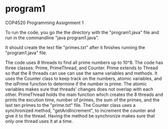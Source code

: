 # program1
COP4520 Programming Assignment 1

To run the code, you go the the directory with the "program1.java" file and run in the commandline "java program1.java".

It should create the text file "primes.txt" after it finishes running the "program1.java" file.

The code uses 8 threads to find all prime numbers up to 10^8. The code has three classes: Prime, PrimeThread, and Counter. Prime extends to Thread so that the 8 threads can use can use the same variables and methods. It uses the Counter class to keep track on the numbers, atomic variables, and the isPrime function to determine if the number is prime. The atomic variables makes sure that threads' changes does not overlap with each other. PrimeThread holds the main function which creates the 8 threads and prints the excution time, number of primes, the sum of the primes, and the last ten primes to the "prime.txt" file. The Counter class uses a synchronized method, "getAndIncrement", to increment the counter and give it to the thread. Having the method be synchronize makes sure that only one thread uses it at a time.
